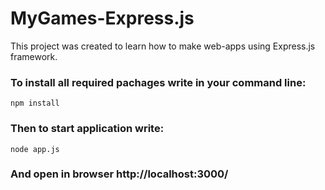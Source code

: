 # MyGames-Express.js
This project was created to learn how to make web-apps using Express.js framework.


### To install all required pachages write in your command line: 
```
npm install
```

### Then to start application write:
```
node app.js
```

### And open in browser http://localhost:3000/
